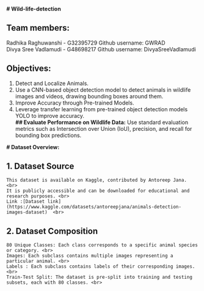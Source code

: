 **# Wild-life-detection**
## **Team members**: <br>
Radhika Raghuwanshi - G32395729 Github username: GWRAD <br>
Divya Sree Vadlamudi - G48698217 Github username: DivyaSreeVadlamudi <br>
## **Objectives:** <br>
1. Detect and Localize Animals. <br>
2. Use a CNN-based object detection model to detect animals in wildlife images and videos, drawing bounding boxes around them. <br>
3. Improve Accuracy through Pre-trained Models. <br>
4. Leverage transfer learning from pre-trained object detection models YOLO to improve accuracy. <br>
**## Evaluate Performance on Wildlife Data:**
Use standard evaluation metrics such as Intersection over Union (IoU), precision, and recall for bounding box predictions. <br>

**# Dataset Overview: <br>**
## 1. Dataset Source <br>
    This dataset is available on Kaggle, contributed by Antoreep Jana. <br>
    It is publicly accessible and can be downloaded for educational and research purposes. <br>
    Link :[Dataset link](https://www.kaggle.com/datasets/antoreepjana/animals-detection-images-dataset)  <br>
## 2. Dataset Composition <br>
    80 Unique Classes: Each class corresponds to a specific animal species or category. <br>
    Images: Each subclass contains multiple images representing a particular animal. <br>
    Labels : Each subclass contains labels of their corresponding images. <br>
    Train-Test Split: The dataset is pre-split into training and testing subsets, each with 80 classes. <br>

